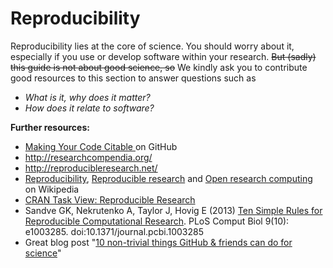 # Reproducibility

Reproducibility lies at the core of science. You should worry about it, especially if you use or develop software within your research. ~~But (sadly) this guide is not about good science, so~~ We kindly ask you to contribute good resources to this section to answer questions such as

* *What is it, why does it matter?*
* *How does it relate to software?*

**Further resources:**

* [Making Your Code Citable ](https://guides.github.com/activities/citable-code/) on GitHub
* http://researchcompendia.org/ 
* http://reproducibleresearch.net/
* [Reproducibility](https://en.wikipedia.org/wiki/Reproducibility), [Reproducible research](://en.wikipedia.org/wiki/Reproducibility#Reproducible_research) and [Open research computing](https://en.wikipedia.org/wiki/Computational_science#Reproducibility_and_open_research_computing) on Wikipedia
* [CRAN Task View: Reproducible Research](http://cran.r-project.org/web/views/ReproducibleResearch.html)
* Sandve GK, Nekrutenko A, Taylor J, Hovig E (2013) [Ten Simple Rules for Reproducible Computational Research](http://www.ploscompbiol.org/article/fetchObject.action?uri=info%3Adoi%2F10.1371%2Fjournal.pcbi.1003285&representation=PDF). PLoS Comput Biol 9(10): e1003285. doi:10.1371/journal.pcbi.1003285
* Great blog post "[10 non-trivial things GitHub & friends can do for science](http://www.sciforge-project.org/2014/05/19/10-non-trivial-things-github-friends-can-do-for-science/)"
